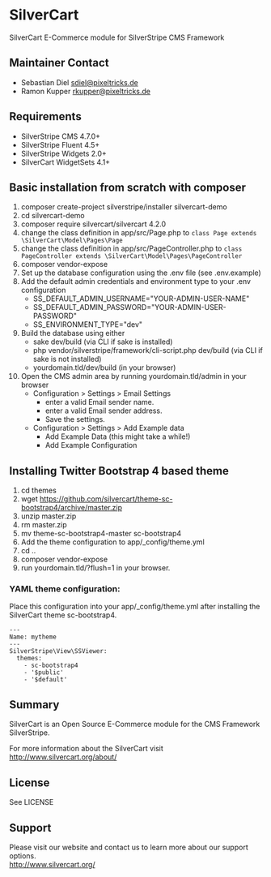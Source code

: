 # SilverCart
SilverCart E-Commerce module for SilverStripe CMS Framework

## Maintainer Contact

* Sebastian Diel <sdiel@pixeltricks.de>
* Ramon Kupper <rkupper@pixeltricks.de>

## Requirements
* SilverStripe CMS 4.7.0+
* SilverStripe Fluent 4.5+
* SilverStripe Widgets 2.0+
* SilverCart WidgetSets 4.1+

## Basic installation from scratch with composer
1. composer create-project silverstripe/installer silvercart-demo
2. cd silvercart-demo 
3. composer require silvercart/silvercart 4.2.0
4. change the class definition in app/src/Page.php to
   ```class Page extends \SilverCart\Model\Pages\Page```
5. change the class definition in app/src/PageController.php to
   ```class PageController extends \SilverCart\Model\Pages\PageController```
6. composer vendor-expose
7. Set up the database configuration using the .env file (see .env.example)
8. Add the default admin credentials and environment type to your .env configuration
    * SS_DEFAULT_ADMIN_USERNAME="YOUR-ADMIN-USER-NAME"
    * SS_DEFAULT_ADMIN_PASSWORD="YOUR-ADMIN-USER-PASSWORD"
    * SS_ENVIRONMENT_TYPE="dev"
9. Build the database using either
    * sake dev/build (via CLI if sake is installed)
    * php vendor/silverstripe/framework/cli-script.php dev/build (via CLI if sake is not installed)
    * yourdomain.tld/dev/build (in your browser)
10. Open the CMS admin area by running yourdomain.tld/admin in your browser
    * Configuration > Settings > Email Settings
        * enter a valid Email sender name.
        * enter a valid Email sender address.
        * Save the settings.
    * Configuration > Settings > Add Example data
        * Add Example Data (this might take a while!) 
        * Add Example Configuration

## Installing Twitter Bootstrap 4 based theme
1. cd themes
2. wget https://github.com/silvercart/theme-sc-bootstrap4/archive/master.zip
3. unzip master.zip
4. rm master.zip
5. mv theme-sc-bootstrap4-master sc-bootstrap4
7. Add the theme configuration to app/_config/theme.yml
8. cd ..
9. composer vendor-expose
10. run yourdomain.tld/?flush=1 in your browser.

### YAML theme configuration:
Place this configuration into your app/_config/theme.yml after installing the SilverCart theme sc-bootstrap4.

```
---
Name: mytheme
---
SilverStripe\View\SSViewer:
  themes:
    - sc-bootstrap4
    - '$public'
    - '$default'
```

## Summary
SilverCart is an Open Source E-Commerce module for the CMS Framework SilverStripe.

For more information about the SilverCart visit http://www.silvercart.org/about/

## License
See LICENSE

## Support
Please visit our website and contact us to learn more about our support options.  
http://www.silvercart.org/
